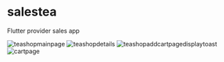 # salestea

Flutter provider sales app


![teashopmainpage](https://github.com/alihanK/salestea/assets/82571528/8c03cb41-9646-4799-8dd4-0339978d8bd3)
![teashopdetails](https://github.com/alihanK/salestea/assets/82571528/d2bf6257-aae5-4d71-a438-5d2f789c239a)
![teashopaddcartpagedisplaytoast](https://github.com/alihanK/salestea/assets/82571528/a6c2fdff-a0b4-44fa-b5d4-1f211acb9805)
![cartpage](https://github.com/alihanK/salestea/assets/82571528/e7e8cd02-e4ff-4a93-909e-3f32f6f05699)
